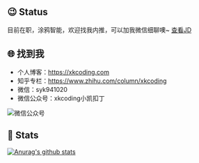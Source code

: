 ## 😉 Status

目前在职，涂鸦智能，欢迎找我内推，可以加我微信细聊噢~
[查看JD](https://github.com/xkcoding/spring-boot-demo/blob/master/jd.md)

## 🌐 找到我

- 个人博客：https://xkcoding.com
- 知乎专栏：https://www.zhihu.com/column/xkcoding
- 微信：syk941020
- 微信公众号：xkcoding小凯扣丁

![微信公众号](https://xkcoding.com/images/xkcoding_qrcode.jpg)

## 💚 Stats

[![Anurag's github stats](https://github-readme-stats.vercel.app/api?username=xkcoding&count_private=true&show_icons=true&theme=onedark)](https://github.com/anuraghazra/github-readme-stats)
